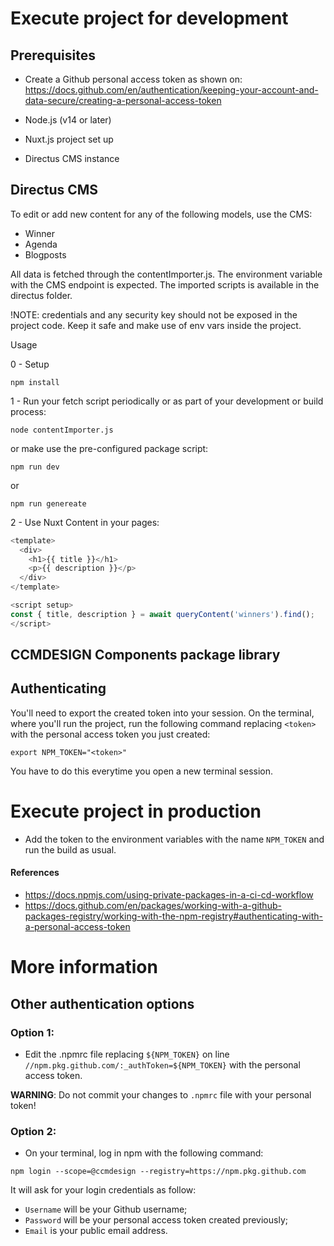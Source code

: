 # Execute project for development

## Prerequisites
- Create a Github personal access token as shown on: https://docs.github.com/en/authentication/keeping-your-account-and-data-secure/creating-a-personal-access-token

- Node.js (v14 or later)
- Nuxt.js project set up
- Directus CMS instance

## Directus CMS
To edit or add new content for any of the following models, use the CMS:
- Winner
- Agenda
- Blogposts

All data is fetched through the contentImporter.js. The environment variable with the CMS endpoint is expected. The imported scripts is available in the directus folder.

!NOTE: credentials and any security key should not be exposed in the project code. Keep it safe and make use of env vars inside the project.

Usage

0 - Setup
```
npm install
```

1 - Run your fetch script periodically or as part of your development or build process:
```
node contentImporter.js
```
or make use the pre-configured package script:
```
npm run dev
```
or
```
npm run genereate
```
2 - Use Nuxt Content in your pages:
```js
<template>
  <div>
    <h1>{{ title }}</h1>
    <p>{{ description }}</p>
  </div>
</template>

<script setup>
const { title, description } = await queryContent('winners').find();
</script>
```

## CCMDESIGN Components package library

## Authenticating
You'll need to export the created token into your session.
On the terminal, where you'll run the project, run the following command replacing `<token>` with the personal access token you just created:

```
export NPM_TOKEN="<token>"
```

You have to do this everytime you open a new terminal session.

# Execute project in production
- Add the token to the environment variables with the name `NPM_TOKEN` and run the build as usual.


#### References
- https://docs.npmjs.com/using-private-packages-in-a-ci-cd-workflow
- https://docs.github.com/en/packages/working-with-a-github-packages-registry/working-with-the-npm-registry#authenticating-with-a-personal-access-token


# More information
## Other authentication options
### Option 1:
- Edit the .npmrc file replacing `${NPM_TOKEN}` on line `//npm.pkg.github.com/:_authToken=${NPM_TOKEN}` with the personal access token.

**WARNING**: Do not commit your changes to `.npmrc` file with your personal token!

### Option 2:
- On your terminal, log in npm with the following command:

```
npm login --scope=@ccmdesign --registry=https://npm.pkg.github.com
```

It will ask for your login credentials as follow:
- `Username` will be your Github username;
- `Password` will be your personal access token created previously;
- `Email` is your public email address.
